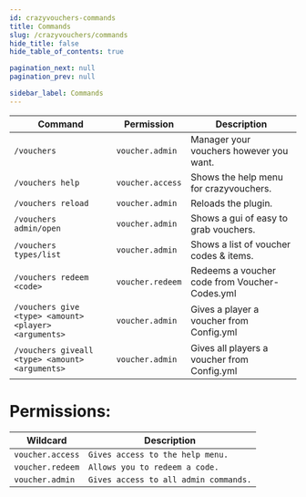 ```yaml
---
id: crazyvouchers-commands
title: Commands
slug: /crazyvouchers/commands
hide_title: false
hide_table_of_contents: true

pagination_next: null
pagination_prev: null

sidebar_label: Commands
---
```

Command|Permission|Description
---|---|---
`/vouchers`|`voucher.admin`|Manager your vouchers however you want.
`/vouchers help`|`voucher.access`|Shows the help menu for crazyvouchers.
`/vouchers reload`|`voucher.admin`|Reloads the plugin.
`/vouchers admin/open`|`voucher.admin`|Shows a gui of easy to grab vouchers.
`/vouchers types/list`|`voucher.admin`|Shows a list of voucher codes & items.
`/vouchers redeem <code>`|`voucher.redeem`|Redeems a voucher code from Voucher-Codes.yml
`/vouchers give <type> <amount> <player> <arguments>`|`voucher.admin`|Gives a player a voucher from Config.yml
`/vouchers giveall <type> <amount> <arguments>`|`voucher.admin`|Gives all players a voucher from Config.yml

# Permissions:
Wildcard|Description
---|---
`voucher.access`|`Gives access to the help menu.`
`voucher.redeem`|`Allows you to redeem a code.`
`voucher.admin`|`Gives access to all admin commands.`